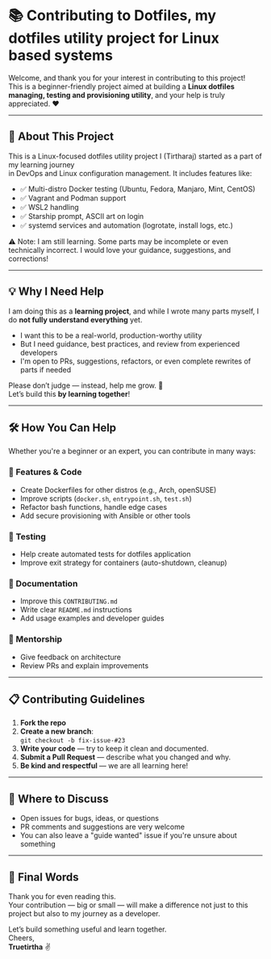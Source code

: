 # 📚 Contributing to Dotfiles, my dotfiles utility project for Linux based systems  

Welcome, and thank you for your interest in contributing to this project!  
This is a beginner-friendly project aimed at building a **Linux dotfiles managing, testing and provisioning utility**, and your help is truly appreciated. ❤️

---

## 📘 About This Project  

This is a Linux-focused dotfiles utility project I (Tirtharaj) started as a part of my learning journey  
in DevOps and Linux configuration management. It includes features like:

- ✅ Multi-distro Docker testing (Ubuntu, Fedora, Manjaro, Mint, CentOS)
- ✅ Vagrant and Podman support
- ✅ WSL2 handling
- ✅ Starship prompt, ASCII art on login
- ✅ systemd services and automation (logrotate, install logs, etc.)

⚠️ Note: I am still learning. Some parts may be incomplete or even technically incorrect. I would love your guidance, suggestions, and corrections!

---

## 💡 Why I Need Help

I am doing this as a **learning project**, and while I wrote many parts myself, I do **not fully understand everything** yet.

- I want this to be a real-world, production-worthy utility
- But I need guidance, best practices, and review from experienced developers
- I'm open to PRs, suggestions, refactors, or even complete rewrites of parts if needed

Please don’t judge — instead, help me grow. 🌱  
Let’s build this **by learning together**!

---

## 🛠️ How You Can Help

Whether you're a beginner or an expert, you can contribute in many ways:

### 🧩 Features & Code

- Create Dockerfiles for other distros (e.g., Arch, openSUSE)
- Improve scripts (`docker.sh`, `entrypoint.sh`, `test.sh`)
- Refactor bash functions, handle edge cases
- Add secure provisioning with Ansible or other tools

### 🧪 Testing

- Help create automated tests for dotfiles application
- Improve exit strategy for containers (auto-shutdown, cleanup)

### 📖 Documentation

- Improve this `CONTRIBUTING.md`
- Write clear `README.md` instructions
- Add usage examples and developer guides

### 🧠 Mentorship

- Give feedback on architecture
- Review PRs and explain improvements

---

## 📋 Contributing Guidelines

1. **Fork the repo**
2. **Create a new branch**:  
   `git checkout -b fix-issue-#23`
3. **Write your code** — try to keep it clean and documented.
4. **Submit a Pull Request** — describe what you changed and why.
5. **Be kind and respectful** — we are all learning here!

---

## 💬 Where to Discuss

- Open issues for bugs, ideas, or questions
- PR comments and suggestions are very welcome
- You can also leave a "guide wanted" issue if you're unsure about something

---

## 🙏 Final Words

Thank you for even reading this.  
Your contribution — big or small — will make a difference not just to this project but also to my journey as a developer.

Let’s build something useful and learn together.  
Cheers,  
**Truetirtha** ✌️  
